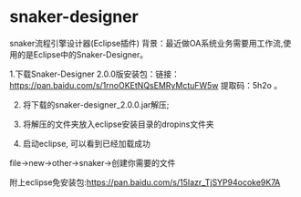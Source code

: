 # snaker-designer
snaker流程引擎设计器(Eclipse插件)
背景：最近做OA系统业务需要用工作流,使用的是Eclipse中的Snaker-Designer。

1.下载Snaker-Designer 2.0.0版安装包：链接：https://pan.baidu.com/s/1rnoOKEtNQsEMRyMctuFW5w  提取码：5h2o 。

2. 将下载的snaker-designer_2.0.0.jar解压;

3. 将解压的文件夹放入eclipse安装目录的dropins文件夹

4. 启动eclipse, 可以看到已经加载成功

file->new->other->snaker->创建你需要的文件

附上eclipse免安装包:https://pan.baidu.com/s/15Iazr_TjSYP94ocoke9K7A
